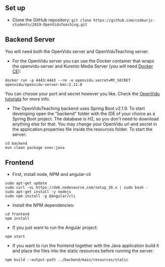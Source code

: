 ## Set up ##
* Clone the GitHub repository:
`git clone https://github.com/codeurjc-students/2019-OpenViduTeaching.git`

## Backend Server ##
You will need both the OpenVidu server and OpenViduTeaching server.

* For the OpenVidu server you can use the Docker container that wraps the openvidu-server and Kurento Media Server (you will need [Docker CE](https://hub.docker.com/search?type=edition&offering=community)):
~~~~ shell
docker run -p 4443:4443 --rm -e openvidu.secret=MY_SECRET openvidu/openvidu-server-kms:2.11.0
~~~~
You can choose your port and secret however you like.
Check the [OpenVidu tutorials](https://openvidu.io/docs/tutorials/) for more info.

* The OpenViduTeaching backend uses Spring Boot v2.1.9. To start developing open the "backend" folder with the IDE of your choice as a Spring Boot project.
The database is H2, so you don't need to download anything else for that.
You may change your OpenVidu url and secret in the application.properties file inside the resources folder.
To start the server:
~~~~ shell
cd backend
mvn clean package exec:java
~~~~

## Frontend ##

* First, install node, NPM and angular-cli
~~~~ shell
sudo apt-get update
sudo curl -sL https://deb.nodesource.com/setup_10.x | sudo bash -
sudo apt-get install -y nodejs
sudo npm install -g @angular/cli
~~~~

* Install the NPM dependencies:
~~~~ shell
cd frontend
npm install
~~~~

* If you just want to run the Angular project:
~~~~ shell
npm start
~~~~

* If you want to run the frontend together with the Java application build it and place the files into the static resources before running the server:
~~~~ shell
npm build --output-path ../backend/main/resources/static
~~~~